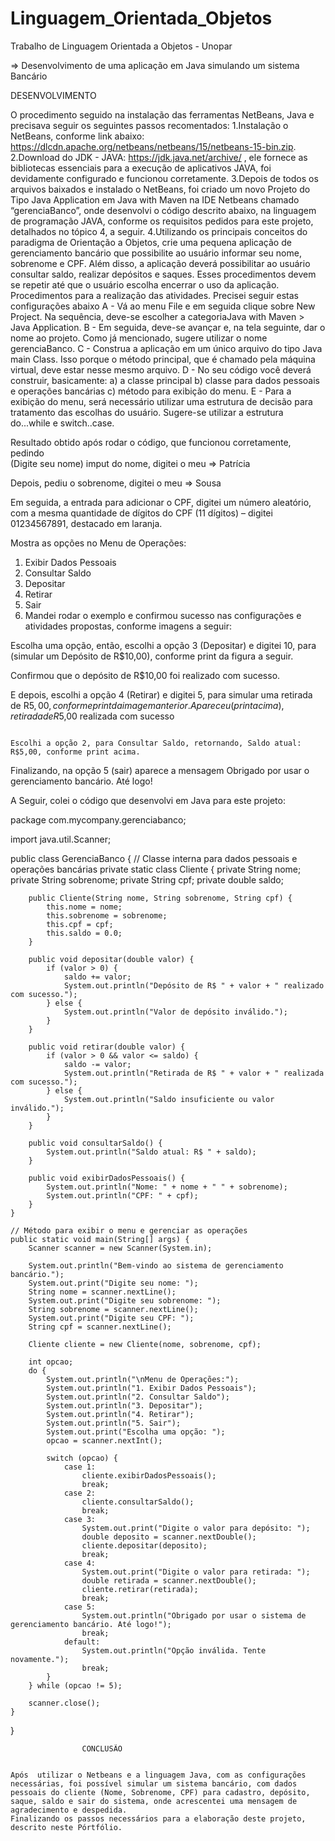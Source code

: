 # Linguagem_Orientada_Objetos
Trabalho de Linguagem Orientada a Objetos - Unopar

=> Desenvolvimento de uma aplicação em Java simulando um sistema Bancário




DESENVOLVIMENTO

O procedimento seguido na instalação das ferramentas NetBeans, Java e  precisava seguir os seguintes passos recomentados:
1.Instalação o NetBeans, conforme link abaixo: https://dlcdn.apache.org/netbeans/netbeans/15/netbeans-15-bin.zip.
2.Download do JDK - JAVA: https://jdk.java.net/archive/ , ele fornece as bibliotecas essenciais para a execução de aplicativos JAVA, foi devidamente configurado e funcionou corretamente.
3.Depois de todos os arquivos baixados e instalado o NetBeans, foi criado um novo Projeto do Tipo Java Application em Java with Maven na IDE Netbeans chamado “gerenciaBanco”, onde desenvolvi o código descrito abaixo, na linguagem de programação JAVA, conforme os requisitos pedidos para este projeto, detalhados no tópico 4, a seguir.
4.Utilizando os principais conceitos do paradigma de Orientação a Objetos, crie uma pequena aplicação de gerenciamento bancário que possibilite ao usuário informar seu nome, sobrenome e CPF. Além disso, a aplicação deverá possibilitar ao usuário consultar saldo, realizar depósitos e saques. Esses procedimentos devem se repetir até que o usuário escolha encerrar o uso da aplicação. Procedimentos para a realização das atividades. Precisei seguir estas configurações abaixo
 A - Vá ao menu File e em seguida clique sobre New Project. Na sequência, deve-se escolher a categoriaJava with Maven > Java Application.
B - Em seguida, deve-se avançar e, na tela seguinte, dar o nome ao projeto. Como já mencionado, sugere utilizar o nome gerenciaBanco. 
C - Construa a aplicação em um único arquivo do tipo Java main Class. Isso porque o método principal, que é chamado pela máquina virtual, deve estar nesse mesmo arquivo. 
D - No seu código você deverá construir, basicamente: 
a) a classe principal 
b) classe para dados pessoais e operações bancárias 
c) método para exibição do menu. 
E - Para a exibição do menu, será necessário utilizar uma estrutura de decisão para tratamento das escolhas do usuário. Sugere-se utilizar a estrutura do...while e switch..case.


Resultado obtido após rodar o código, que funcionou corretamente, pedindo  
(Digite seu nome) imput do nome, digitei o meu => Patrícia


Depois, pediu o sobrenome, digitei o meu => Sousa 


Em seguida, a entrada para adicionar o CPF, digitei um número aleatório, com a mesma quantidade de dígitos do CPF (11 dígitos) – digitei 01234567891, destacado em laranja.





Mostra as opções no Menu de Operações: 
1.	Exibir Dados Pessoais
2.	Consultar Saldo
3.	Depositar
4.	Retirar
5.	Sair 
6.	Mandei rodar o exemplo e confirmou sucesso nas configurações e atividades propostas, conforme imagens a seguir:

Escolha uma opção, então, escolhi a opção 3 (Depositar) e digitei 10, para (simular um Depósito de R$10,00), conforme print da figura a seguir.

Confirmou que o depósito de R$10,00 foi realizado com sucesso.


E depois, escolhi a opção 4 (Retirar) e digitei 5, para simular uma retirada de R$5,00, conforme print da imagem anterior. Apareceu (print acima), retirada de R$5,00 realizada com sucesso


                                                                                                                                                 Escolhi a opção 2, para Consultar Saldo, retornando, Saldo atual: R$5,00, conforme print acima.








Finalizando, na opção 5 (sair) aparece a mensagem Obrigado por usar o gerenciamento bancário. Até logo!


A Seguir, colei o código que desenvolvi em Java para este projeto:


package com.mycompany.gerenciabanco;

import java.util.Scanner;

public class GerenciaBanco {
    // Classe interna para dados pessoais e operações bancárias
    private static class Cliente {
        private String nome;
        private String sobrenome;
        private String cpf;
        private double saldo;

        public Cliente(String nome, String sobrenome, String cpf) {
            this.nome = nome;
            this.sobrenome = sobrenome;
            this.cpf = cpf;
            this.saldo = 0.0;
        }

        public void depositar(double valor) {
            if (valor > 0) {
                saldo += valor;
                System.out.println("Depósito de R$ " + valor + " realizado com sucesso.");
            } else {
                System.out.println("Valor de depósito inválido.");
            }
        }

        public void retirar(double valor) {
            if (valor > 0 && valor <= saldo) {
                saldo -= valor;
                System.out.println("Retirada de R$ " + valor + " realizada com sucesso.");
            } else {
                System.out.println("Saldo insuficiente ou valor inválido.");
            }
        }

        public void consultarSaldo() {
            System.out.println("Saldo atual: R$ " + saldo);
        }

        public void exibirDadosPessoais() {
            System.out.println("Nome: " + nome + " " + sobrenome);
            System.out.println("CPF: " + cpf);
        }
    }

    // Método para exibir o menu e gerenciar as operações
    public static void main(String[] args) {
        Scanner scanner = new Scanner(System.in);

        System.out.println("Bem-vindo ao sistema de gerenciamento bancário.");
        System.out.print("Digite seu nome: ");
        String nome = scanner.nextLine();
        System.out.print("Digite seu sobrenome: ");
        String sobrenome = scanner.nextLine();
        System.out.print("Digite seu CPF: ");
        String cpf = scanner.nextLine();

        Cliente cliente = new Cliente(nome, sobrenome, cpf);

        int opcao;
        do {
            System.out.println("\nMenu de Operações:");
            System.out.println("1. Exibir Dados Pessoais");
            System.out.println("2. Consultar Saldo");
            System.out.println("3. Depositar");
            System.out.println("4. Retirar");
            System.out.println("5. Sair");
            System.out.print("Escolha uma opção: ");
            opcao = scanner.nextInt();

            switch (opcao) {
                case 1:
                    cliente.exibirDadosPessoais();
                    break;
                case 2:
                    cliente.consultarSaldo();
                    break;
                case 3:
                    System.out.print("Digite o valor para depósito: ");
                    double deposito = scanner.nextDouble();
                    cliente.depositar(deposito);
                    break;
                case 4:
                    System.out.print("Digite o valor para retirada: ");
                    double retirada = scanner.nextDouble();
                    cliente.retirar(retirada);
                    break;
                case 5:
                    System.out.println("Obrigado por usar o sistema de gerenciamento bancário. Até logo!");
                    break;
                default:
                    System.out.println("Opção inválida. Tente novamente.");
                    break;
            }
        } while (opcao != 5);

        scanner.close();
    }
}





					CONCLUSÃO


	Após  utilizar o Netbeans e a linguagem Java, com as configurações necessárias, foi possível simular um sistema bancário, com dados pessoais do cliente (Nome, Sobrenome, CPF) para cadastro, depósito, saque, saldo e sair do sistema, onde acrescentei uma mensagem de agradecimento e despedida. 
	Finalizando os passos necessários para a elaboração deste projeto, descrito neste Pórtfólio.




                                                                           
